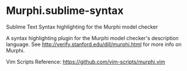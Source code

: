 # Murphi.sublime-syntax
Sublime Text Syntax highlighting for the Murphi model checker


A syntax highlighting plugin for the Murphi model checker's description language. See http://verify.stanford.edu/dill/murphi.html for more info on Murphi.

Vim Scripts Reference: https://github.com/vim-scripts/murphi.vim
